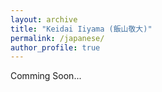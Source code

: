```yaml
---
layout: archive
title: "Keidai Iiyama (飯山敬大)"
permalink: /japanese/
author_profile: true
---
```


Comming Soon...